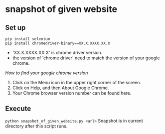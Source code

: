 # snapshot of given website

## Set up
`pip install selenium`  
`pip install chromedriver-binary==XX.X.XXXX.XX.X`  

- 'XX.X.XXXX.XX.X' is chrome driver version.  
- the version of 'chrome driver' need to match the version of your google chrome.  

*How to find your google chrome version*
1. Click on the Menu icon in the upper right corner of the screen.
2. Click on Help, and then About Google Chrome.
3. Your Chrome browser version number can be found here.


## Execute
`python snapshot_of_given_website.py <url>`
Snapshot is in current directory after this script runs.
